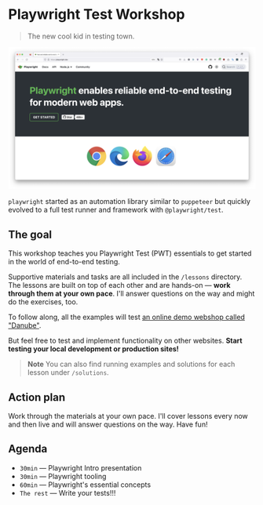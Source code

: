 # Playwright Test Workshop
> The new cool kid in testing town.

![Playwright page](./assets/pwt-homepage.png)

`playwright` started as an automation library similar to `puppeteer` but quickly evolved to a full test runner and framework with `@playwright/test`.
## The goal

This workshop teaches you Playwright Test (PWT) essentials to get started in the world of end-to-end testing.

Supportive materials and tasks are all included in the `/lessons` directory. The lessons are built on top of each other and are hands-on — **work through them at your own pace**. I'll answer questions on the way and might do the exercises, too.

To follow along, all the examples will test [an online demo webshop called "Danube"](https://danube-web.shop/).

But feel free to test and implement functionality on other websites. **Start testing your local development or production sites!**

> **Note** You can also find running examples and solutions for each lesson under `/solutions`.
## Action plan

Work through the materials at your own pace. I'll cover lessons every now and then live and will answer questions on the way. Have fun!

## Agenda

- `30min` — Playwright Intro presentation
- `30min` — Playwright tooling
- `60min` — Playwright's essential concepts
- `The rest` — Write your tests!!!
